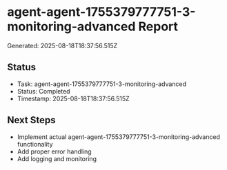 # agent-agent-1755379777751-3-monitoring-advanced Report

Generated: 2025-08-18T18:37:56.515Z

## Status
- Task: agent-agent-1755379777751-3-monitoring-advanced
- Status: Completed
- Timestamp: 2025-08-18T18:37:56.515Z

## Next Steps
- Implement actual agent-agent-1755379777751-3-monitoring-advanced functionality
- Add proper error handling
- Add logging and monitoring
